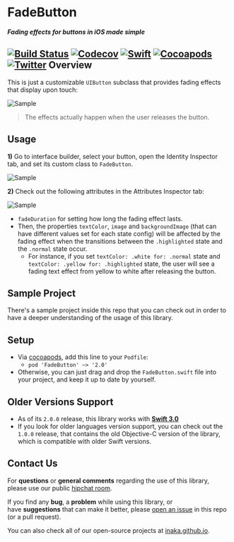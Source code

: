FadeButton
============
***Fading effects for buttons in iOS made simple***

[![Build Status](https://api.travis-ci.org/inaka/FadeButton.svg)](https://travis-ci.org/inaka/FadeButton) [![Codecov](https://codecov.io/gh/inaka/FadeButton/branch/master/graph/badge.svg)](https://codecov.io/gh/inaka/jayme) [![Swift](https://img.shields.io/badge/Swift-3.0-orange.svg?style=flat)](https://swift.org/) [![Cocoapods](https://img.shields.io/cocoapods/v/FadeButton.svg)](http://cocoadocs.org/docsets/Jayme) [![Twitter](https://img.shields.io/badge/twitter-@inaka-blue.svg?style=flat)](http://twitter.com/inaka)
Overview
--------
This is just a customizable `UIButton` subclass that provides fading effects that display upon touch:

![Sample](https://raw.githubusercontent.com/inaka/FadeButton/master/Assets/V2/sample.gif)

> The effects actually happen when the user releases the button.

Usage
-----

**1)** Go to interface builder, select your button, open the Identity Inspector tab, and set its custom class to `FadeButton`.

![Sample](https://raw.githubusercontent.com/inaka/FadeButton/master/Assets/V2/screenshot1.png)

**2)** Check out the following attributes in the Attributes Inspector tab:

![Sample](https://raw.githubusercontent.com/inaka/FadeButton/master/Assets/V2/screenshot2.png)

- `fadeDuration` for setting how long the fading effect lasts.
- Then, the properties `textColor`, `image` and `backgroundImage` (that can have different values set for each state config) will be affected by the fading effect when the transitions between the `.highlighted` state and the `.normal` state occur.
  - For instance, if you set `textColor: .white for: .normal` state and `textColor: .yellow for: .highlighted` state, the user will see a fading text effect from yellow to white after releasing the button.

Sample Project
-------
There's a sample project inside this repo that you can check out in order to have a deeper understanding of the usage of this library.

## Setup

- Via [cocoapods](http://cocoapods.org/), add this line to your `Podfile`:
  - `pod 'FadeButton' ~> '2.0'`
- Otherwise, you can just drag and drop the `FadeButton.swift` file into your project, and keep it up to date by yourself.

## Older Versions Support

- As of its `2.0.0` release, this library works with [**Swift 3.0**](https://swift.org/blog/swift-3-0-released/)
- If you look for older languages version support, you can check out the `1.0.0` release, that contains the old Objective-C version of the library, which is compatible with older Swift versions.

## Contact Us

For **questions** or **general comments** regarding the use of this library, please use our public [hipchat room](http://inaka.net/hipchat).

If you find any **bug**, a **problem** while using this library, or have **suggestions** that can make it better, please [open an issue](https://github.com/inaka/FadeButton/issues/new) in this repo (or a pull request).

You can also check all of our open-source projects at [inaka.github.io](https://github.com/inaka/Jayme/blob/master/inaka.github.io).